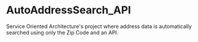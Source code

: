# AutoAddressSearch_API
Service Oriented Architecture's project where address data is automatically searched using only the Zip Code and an API.
